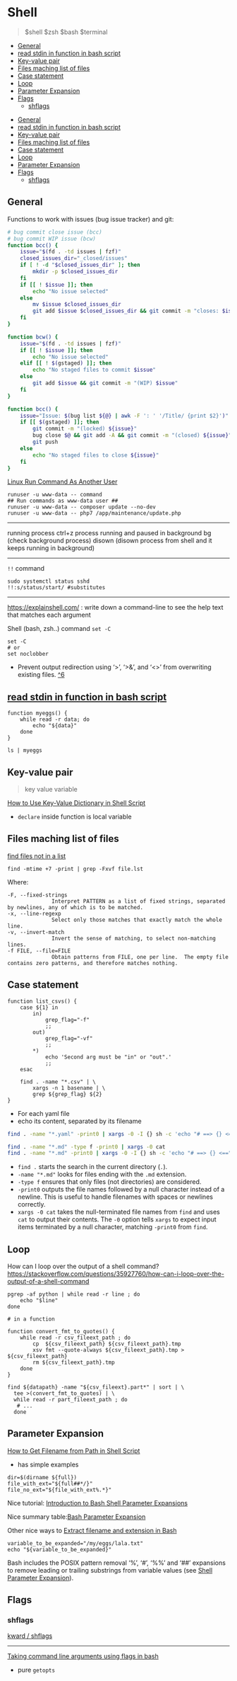 # Shell
> $shell $zsh $bash $terminal


<!-- toc GFM -->

* [General](#general)
* [read stdin in function in bash script ](#read-stdin-in-function-in-bash-script-)
* [Key-value pair](#key-value-pair)
* [Files maching list of files](#files-maching-list-of-files)
* [Case statement](#case-statement)
* [Loop](#loop)
* [Parameter Expansion](#parameter-expansion)
* [Flags](#flags)
  - [shflags](#shflags)

<!-- toc -->

- [General](#general)
- [read stdin in function in bash script](#read-stdin-in-function-in-bash-script-)
- [Key-value pair](#key-value-pair)
- [Files maching list of files](#files-maching-list-of-files)
- [Case statement](#case-statement)
- [Loop](#loop)
- [Parameter Expansion](#parameter-expansion)
- [Flags](#flags)
  - [shflags](#shflags)

<!-- tocstop -->

## General

Functions to work with issues (bug issue tracker) and git:

```sh
# bug commit close issue (bcc)
# bug commit WIP issue (bcw)
function bcc() {
    issue="$(fd . -td issues | fzf)"
    closed_issues_dir="_closed/issues"
    if [ ! -d "$closed_issues_dir" ]; then
        mkdir -p $closed_issues_dir
    fi
    if [[ ! $issue ]]; then
        echo "No issue selected"
    else
        mv $issue $closed_issues_dir
        git add $issue $closed_issues_dir && git commit -m "closes: $issue"
    fi
}

function bcw() {
    issue="$(fd . -td issues | fzf)"
    if [[ ! $issue ]]; then
        echo "No issue selected"
    elif [[ ! $(gstaged) ]]; then
        echo "No staged files to commit $issue"
    else
        git add $issue && git commit -m "(WIP) $issue"
    fi
}

function bcc() {
    issue="Issue: $(bug list ${@} | awk -F ': ' '/Title/ {print $2}')"
    if [[ $(gstaged) ]]; then
        git commit -m "(locked) ${issue}"
        bug close $@ && git add -A && git commit -m "(closed) ${issue}"
        git push
    else
        echo "No staged files to close ${issue}"
    fi
}
```


[Linux Run Command As Another User](https://www.cyberciti.biz/open-source/command-line-hacks/linux-run-command-as-different-user/)
```
runuser -u www-data -- command
## Run commands as www-data user ##
runuser -u www-data -- composer update --no-dev
runuser -u www-data -- php7 /app/maintenance/update.php
```

---

running process
ctrl+z
process running and paused in background
bg (check background process)
disown (disown process from shell and it keeps running in background)

---

`!!` command

```
sudo systemctl status sshd
!!:s/status/start/ #substitutes
```

---

https://explainshell.com/ : write down a command-line to see the help text that matches each argument

Shell (bash, zsh..) command `set -C`

```
set -C
# or
set noclobber
```

- Prevent output redirection using ‘>’, ‘>&’, and ‘<>’ from overwriting existing files. [^6](gubasso/references)


## [read stdin in function in bash script ](https://stackoverflow.com/questions/14004756/read-stdin-in-function-in-bash-script)

```
function myeggs() {
    while read -r data; do
        echo "${data}"
    done
}

ls | myeggs
```

## Key-value pair
> key value variable

[How to Use Key-Value Dictionary in Shell Script](https://fedingo.com/how-to-use-key-value-dictionary-in-shell-script/)

- `declare` inside function is local variable




## Files maching list of files

[find files not in a list](https://stackoverflow.com/questions/7306971/find-files-not-in-a-list)

```
find -mtime +7 -print | grep -Fxvf file.lst
```

Where:

```
-F, --fixed-strings
              Interpret PATTERN as a list of fixed strings, separated by newlines, any of which is to be matched.
-x, --line-regexp
              Select only those matches that exactly match the whole line.
-v, --invert-match
              Invert the sense of matching, to select non-matching lines.
-f FILE, --file=FILE
              Obtain patterns from FILE, one per line.  The empty file contains zero patterns, and therefore matches nothing.
```

## Case statement

```
function list_csvs() {
    case ${1} in
        in)
            grep_flag="-f"
            ;;
        out)
            grep_flag="-vf"
            ;;
        *)
            echo 'Second arg must be "in" or "out".'
            ;;
    esac

    find . -name "*.csv" | \
        xargs -n 1 basename | \
        grep ${grep_flag} ${2}
}
```

- For each yaml file
- echo its content, separated by its filename
```sh
find . -name "*.yaml" -print0 | xargs -0 -I {} sh -c 'echo "# ==> {} <=="; cat {}; echo' | toxclip
```

```bash
find . -name "*.md" -type f -print0 | xargs -0 cat
find . -name "*.md" -print0 | xargs -0 -I {} sh -c 'echo "# ==> {} <=="; cat {}; echo' | toxclip
```

- `find .` starts the search in the current directory (`.`).
- `-name "*.md"` looks for files ending with the `.md` extension.
- `-type f` ensures that only files (not directories) are considered.
- `-print0` outputs the file names followed by a null character instead of a newline. This is useful to handle filenames with spaces or newlines correctly.
- `xargs -0 cat` takes the null-terminated file names from `find` and uses `cat` to output their contents. The `-0` option tells `xargs` to expect input items terminated by a null character, matching `-print0` from `find`.


## Loop

How can I loop over the output of a shell command?
https://stackoverflow.com/questions/35927760/how-can-i-loop-over-the-output-of-a-shell-command

```
pgrep -af python | while read -r line ; do
    echo "$line"
done

# in a function

function convert_fmt_to_quotes() {
    while read -r csv_fileext_path ; do
        cp  ${csv_fileext_path} ${csv_fileext_path}.tmp
        xsv fmt --quote-always ${csv_fileext_path}.tmp > ${csv_fileext_path}
        rm ${csv_fileext_path}.tmp
    done
}

find ${datapath} -name "${csv_fileext}.part*" | sort | \
  tee >(convert_fmt_to_quotes) | \
  while read -r part_fileext_path ; do
   # ...
  done
```

## Parameter Expansion

[How to Get Filename from Path in Shell Script](https://fedingo.com/how-to-get-filename-from-path-in-shell-script/)
- has simple examples

```
dir=$(dirname ${full})
file_with_ext="${full##*/}"
file_no_ext="${file_with_ext%.*}"
```

Nice tutorial: [Introduction to Bash Shell Parameter Expansions](https://linuxconfig.org/introduction-to-bash-shell-parameter-expansions )

Nice summary table:[Bash Parameter Expansion](https://linuxhint.com/bash_parameter_expansion/ )

Other nice ways to [Extract filename and extension in Bash ](https://stackoverflow.com/questions/965053/extract-filename-and-extension-in-bash)

```
variable_to_be_expanded="/my/eggs/lala.txt"
echo "${variable_to_be_expanded}"
```

Bash includes the POSIX pattern removal ‘%’, ‘#’, ‘%%’ and ‘##’ expansions to remove leading or trailing substrings from variable values (see [Shell Parameter Expansion](https://www.gnu.org/software/bash/manual/html_node/Shell-Parameter-Expansion.html)).


## Flags

### shflags

[ kward / shflags ](https://github.com/kward/shflags)

---

[Taking command line arguments using flags in bash ](https://dev.to/shriaas2898/taking-command-line-arguments-using-flags-in-bash-121)
- pure `getopts`
